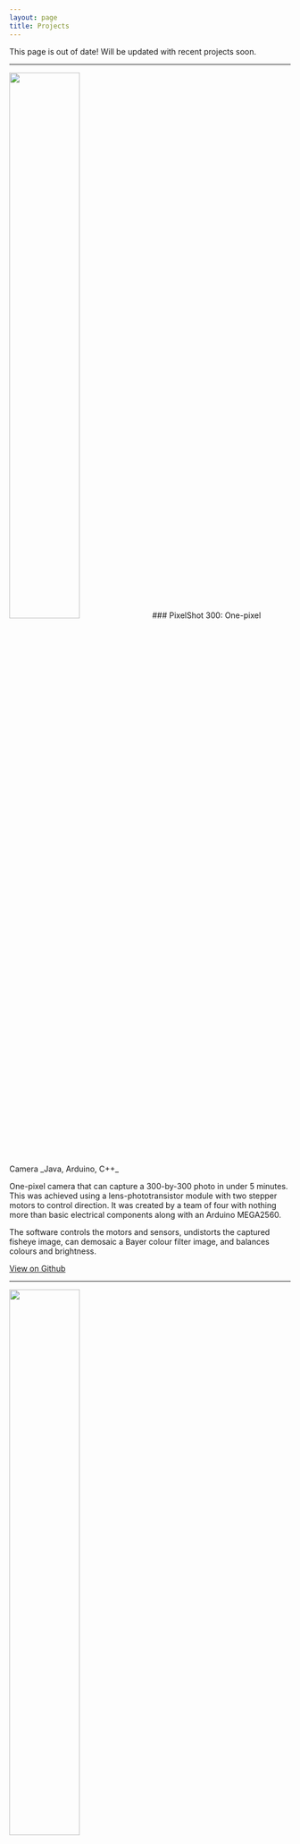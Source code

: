 ```yaml
---
layout: page
title: Projects
---
```


This page is out of date! Will be updated with recent projects soon.


<hr>


<img src="/assets/images/projects/pixelshot2.png" class="center" width="50%"/>
### PixelShot 300: One-pixel Camera
_Java, Arduino, C++_

One-pixel camera that can capture a 300-by-300 photo in under 5 minutes. This
was achieved using a lens-phototransistor module with two stepper motors to
control direction. It was created by a team of four with nothing more than
basic electrical components along with an Arduino MEGA2560.

<p>The software controls the motors and sensors, undistorts the captured fisheye image, can demosaic a Bayer colour filter image, and balances colours and brightness.</p>

<p><a class="more-link" href="https://github.com/n2cholas/PixelShot300" target="_blank"><i class="fa fa-external-link"></i>View on Github</a></p>


<hr>


<img src="/assets/images/projects/distribution_of_types.png" class="center" width="50%"/>

### Competitive Pokemon Analysis
_Python, Pandas, Scipy, Scikit-learn, Seaborn, Jupyter_

I set out to predict a Pokemon’s competitive tier based on its in-game
characteristics. So, I scraped data from Smogon, Bulbapedia, and Veekun using
BeautifulSoup for Python. I then cleaned and analyzed various properties about
pokemon with respect to their tiers in a Jupyter Notebook. Finally, I built a
regression model using Scikit-learn.

<p><a class="more-link" href="https://github.com/n2cholas/pokemon-analysis" target="_blank"><i class="fa fa-external-link"></i>View on GitHub</a>&nbsp; &nbsp; &nbsp;<a class="more-link" href="https://medium.com/@nicholas.vadivelu/lessons-learned-from-analyzing-competitive-pokemon-82a9609dcd79" target="_blank"><i class="fa fa-external-link"></i>See my Article on Medium</a> </p>


<hr>


<img src="/assets/images/projects/thrive_demo.gif" class="center" width="100%"/>
### Thrive Life Simulator
_Java_

Simulates a complex dinosaur ecosystem. Over a dozen species of carnivores,
herbivores, and omnivores interact in a forest-type environment. Phenomena such
as natural disasters, breeding, hunting, disease, aging, and simple genetic
variation are factored in. For this project, I wrote a 3D ray-casting engine
from scratch.

<p><a class="more-link" href="https://github.com/n2cholas/ThriveLifeSimulator" target="_blank"><i class="fa fa-external-link"></i>View on Github</a></p>


<hr>


<img src="/assets/images/projects/chrome.png" class="center"/>
### Chrome Tab Predictor
_Javascript, Synaptic_

Every time a tab is opened, this extension will predict what website the user
will want to visit. Given a user's browsing history, this chrome extension will
train an artificial neural network to make these predictions based on the day
and time.

<p><a class="more-link" href="https://github.com/n2cholas/chrome-tab-predictor" target="_blank"><i class="fa fa-external-link"></i>View on Github</a> &nbsp; &nbsp; &nbsp; <a class="more-link" href="https://chrome.google.com/webstore/detail/chrome-tab-predictor/dmifffdjjlkpobdffgpmeeiakgjmndfb" target="_blank"><i class="fa fa-external-link"></i>View on Chrome Webstore</a></p>


<hr>


<img src="/assets/images/projects/quora.png" width="50%" class="center"/>
### Kaggle - Quora Insincere Questions Classification
_Python, TensorFlow, Matplotlib, Jupyter/Colab_

This kernels-only competition involved classifying insincere questions. I
experimented with 1D CNNs and various types of RNNs, particularly LSTMs and
GRUs. For each of these, I tried adaptive optimization technique such as
RMSProp and Adam. Since there was a limited training time of 2 hours, I elected
to use a custom training loop along with an efficient text preprocessing
pipeline.

<p><a class="more-link" href="https://www.kaggle.com/n2cholas/preprocessing-lstm-in-tensorflow" target="_blank"><i class="fa fa-external-link"></i>View on Kaggle</a> </p>


<hr>


<img src="/assets/images/projects/sofasearch.gif" class="center"/>
### Sofa Search
_Python, TensorFlow, Keras, Flask, HTML/CSS, Javascript, Heroku_

Created at Hack the North 2017, this web app helped users find and purchase a
sofa. The app presents users with photos of sofas that they rate. Each rating
will train a convolutional neural network with their preferences to suggest
sofas that they may like.

<p><a class="more-link" href="https://devpost.com/software/sofa-search" target="_blank"><i class="fa fa-external-link"></i>View on DevPost</a> &nbsp; &nbsp; &nbsp; <a class="more-link" href="https://github.com/n2cholas/sofa-search" target="_blank"><i class="fa fa-external-link"></i>View on Github</a> </p>


<hr>


<img src="/assets/images/projects/rapchatz.jpg" class="center" width="50%"/>
### RapChatz
_Node.JS, Amazon Web Services_

App receives a keyword through Facebook messenger or the Amazon Echo and finds
a matching rap line based on rhyming and context. Created in a team of 5 using
Node.JS, Amazon Alexa, and Heroku, this application won top developer hack and
top use of Amazon Web Services out of 40 teams at StarterHacks 2017.

<p><a class="more-link" href="https://github.com/n2cholas/starterhacks" target="_blank"><i class="fa fa-external-link"></i>View on Github</a></p>


<hr>


<img src="/assets/images/projects/ted.gif" class="center" width="50%"/>
### Kaggle TED Talk Dataset Analysis
_Python, Pandas, TensorFlow, Keras, Matplotlib, Jupyter_

A quantitative measure of rating was extracted from qualitative descriptors in
the data set. Two neural networks were trained on various features, including
talk sentiment and themes, to predict this measure, achieving good accuracy.
Created with Lawrence Pang.

<p><a class="more-link" href="https://www.kaggle.com/lpang36/analysis-of-ted-talk-ratings/notebook" target="_blank"><i class="fa fa-external-link"></i>View on Kaggle</a> </p>


<hr>


<img src="/assets/images/projects/myolert.gif" class="center" width="100%"/>
### myolert
_Android (Java), MYO SDK, Google Location Services_

Android application that allows users to discretely call for help using the MYO
armband. A simple hand gesture will make your smartphone send out a distress
call or text to trusted contacts.

<p><a class="more-link" href="https://devpost.com/software/myolert" target="_blank"><i class="fa fa-external-link"></i>View on DevPost</a>&nbsp; &nbsp; &nbsp;<a class="more-link" href="https://github.com/n2cholas/myolert" target="_blank"><i class="fa fa-external-link"></i>View on GitHub</a>&nbsp; &nbsp; &nbsp;<a class="more-link" href="https://www.youtube.com/watch?v=pOat5nNqFxA" target="_blank"><i class="fa fa-external-link"></i>View Live Demo</a></p>


<hr>


<img src="/assets/images/projects/magnet.png" class="center"/>
### Magnetic Field Simulator
_MATLAB_

Simulates and visualizes magnetic field interactions between two or more
solenoids. Parameters include the physical and magnetic properties of the
solenoids, including the length, width, thickness of coils, number of windings,
and strength of the current.

<p><a class="more-link" href="https://github.com/n2cholas/TOPS-AP-Physics-C/tree/master/Lab4-AC_Circuits" target="_blank"><i class="fa fa-external-link"></i>View on Github</a></p>


<hr>


<img src="/assets/images/projects/collision.png" class="center" width="50%"/>
### Collision Simulator
Written in C#, this program simulates a 2D elastic collision between two
identical stress balls. The compression of the balls is factored into the
simulation. A spreadsheet is outputted with the force, acceleration, velocity,
and positions of both balls with respect to a dynamic time interval.

<p><a class="more-link" href="https://github.com/n2cholas/TOPS-AP-Physics-C/tree/master/Lab1A-CollisionSimulation" target="_blank"><i class="fa fa-external-link"></i>View on Github</a></p>


<hr>


<img src="/assets/images/projects/uomi.png" class="center"/>
### UOMi
_Python, PyMongo, Flask, Heroku, HTML/CSS, JavaScript_

Created at Hack the 6ix, this web app keeps track of money you owe and money
owed to you.

<p><a class="more-link" href="https://github.com/n2cholas/chrome-tab-predictor" target="_blank"><i class="fa fa-external-link"></i>View on Github</a> &nbsp; &nbsp; &nbsp; <a class="more-link" href="https://devpost.com/software/uomi" target="_blank"><i class="fa fa-external-link"></i>View on DevPost</a> &nbsp; &nbsp; &nbsp; <a class="more-link" href="hackthe6ix-project.herokuapp.com" target="_blank"><i class="fa fa-external-link"></i>Try it out!</a></p>
